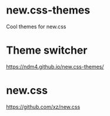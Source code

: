 # new.css-themes
Cool themes for new.css

# Theme switcher
https://ndm4.github.io/new.css-themes/

# new.css
https://github.com/xz/new.css

